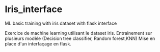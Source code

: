 # Iris_interface
 ML basic training with iris dataset with flask interface

 
Exercice de machine learning utilisant le dataset iris. 
 Entrainement sur plusieurs modèle (Decision tree classifier, Random forest,KNN)
 Mise en place d'un interfaçage en flask. 
